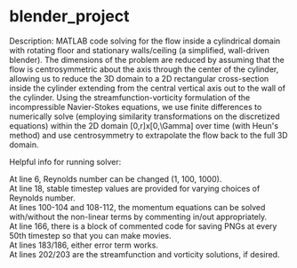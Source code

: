 # blender_project

Description:  MATLAB code solving for the flow inside a cylindrical domain with rotating floor and stationary walls/ceiling (a simplified, wall-driven blender). The dimensions of the problem are reduced by assuming that the flow is centrosymmetric about the axis through the center of the cylinder, allowing us to reduce the 3D domain to a 2D rectangular cross-section inside the cylinder extending from the central vertical axis out to the wall of the cylinder. Using the streamfunction-vorticity formulation of the incompressible Navier-Stokes equations, we use finite differences to numerically solve (employing similarity transformations on the discretized equations) within the 2D domain [0,r]x[0,\Gamma] over time (with Heun's method) and use centrosymmetry to extrapolate the flow back to the full 3D domain.  


Helpful info for running solver:  

   At line 6, Reynolds number can be changed (1, 100, 1000).  
   At line 18, stable timestep values are provided for varying choices of Reynolds number.  
   At lines 100-104 and 108-112, the momentum equations can be solved with/without the non-linear terms by commenting in/out appropriately.  
   At line 166, there is a block of commented code for saving PNGs at every 50th timestep so that you can make movies.  
   At lines 183/186, either error term works.  
   At lines 202/203 are the streamfunction and vorticity solutions, if desired.  
